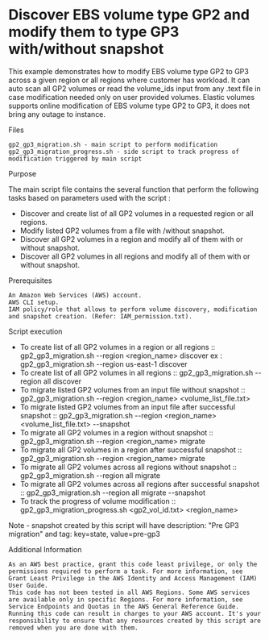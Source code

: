 # Discover EBS volume type GP2 and modify them to type GP3 with/without snapshot

This example demonstrates how to modify EBS volume type GP2 to GP3 across a given region or all regions where customer has workload. It can auto scan all GP2 volumes or read the volume_ids input from any .text file in case modification needed only on user provided volumes.
Elastic volumes supports online modification of EBS volume type GP2 to GP3, it does not bring any outage to instance. 

Files

    gp2_gp3_migration.sh - main script to perform modification
    gp2_gp3_migration_progress.sh - side script to track progress of modification triggered by main script
   

Purpose

The main script file contains the several function that perform the following tasks based on parameters used with the script :

   - Discover and create list of all GP2 volumes in a requested region or all regions.
   - Modify listed GP2 volumes from a file with /without snapshot.
   - Discover all GP2 volumes in a region and modify all of them with or without snapshot.
   - Discover all GP2 volumes in all regions and modify all of them with or without snapshot.

Prerequisites

    An Amazon Web Services (AWS) account.
    AWS CLI setup.
    IAM policy/role that allows to perform volume discovery, modification and snapshot creation. (Refer: IAM_permission.txt).


Script execution

- To create list of all GP2 volumes in a region or all regions ::  gp2_gp3_migration.sh --region <region_name> discover 
     ex :  gp2_gp3_migration.sh --region us-east-1 discover
- To create list of all GP2 volumes in all regions ::  gp2_gp3_migration.sh --region all discover
- To migrate listed GP2 volumes from an input file without snapshot ::  gp2_gp3_migration.sh --region <region_name> <volume_list_file.txt>
- To migrate listed GP2 volumes from an input file after successful snapshot ::  gp2_gp3_migration.sh --region <region_name> <volume_list_file.txt> --snapshot
- To migrate all GP2 volumes in a region without snapshot ::  gp2_gp3_migration.sh --region <region_name> migrate
- To migrate all GP2 volumes in a region after successful snapshot ::  gp2_gp3_migration.sh --region <region_name> migrate
- To migrate all GP2 volumes across all regions without snapshot ::  gp2_gp3_migration.sh --region all migrate
- To migrate all GP2 volumes across all regions after successful snapshot ::  gp2_gp3_migration.sh --region all migrate --snapshot
- To track the progress of volume modification :: gp2_gp3_migration_progress.sh <gp2_vol_id.txt> <region_name>

Note - snapshot created by this script will have description: "Pre GP3 migration" and tag: key=state, value=pre-gp3

Additional Information

    As an AWS best practice, grant this code least privilege, or only the permissions required to perform a task. For more information, see Grant Least Privilege in the AWS Identity and Access Management (IAM) User Guide.
    This code has not been tested in all AWS Regions. Some AWS services are available only in specific Regions. For more information, see Service Endpoints and Quotas in the AWS General Reference Guide.
    Running this code can result in charges to your AWS account. It's your responsibility to ensure that any resources created by this script are removed when you are done with them.

